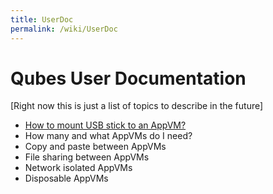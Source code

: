 ```yaml
---
title: UserDoc
permalink: /wiki/UserDoc
---
```


Qubes User Documentation
========================

[Right now this is just a list of topics to describe in the future]

-   [How to mount USB stick to an AppVM?](/wiki/StickMounting)
-   How many and what AppVMs do I need?
-   Copy and paste between AppVMs
-   File sharing between AppVMs
-   Network isolated AppVMs
-   Disposable AppVMs

